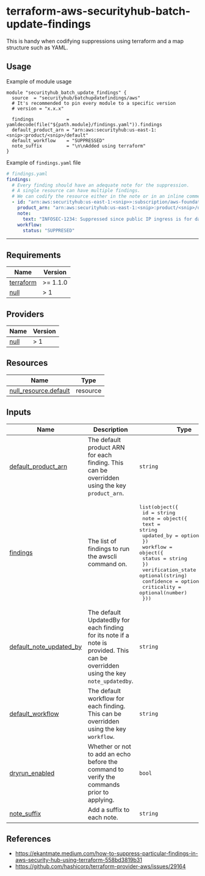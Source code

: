 # terraform-aws-securityhub-batch-update-findings

This is handy when codifying suppressions using terraform and a map structure such as YAML.

## Usage

Example of module usage

```hcl
module "securityhub_batch_update_findings" {
  source  = "securityhub/batchupdatefindings/aws"
  # It's recommended to pin every module to a specific version
  # version = "x.x.x"

  findings            = yamldecode(file("${path.module}/findings.yaml")).findings
  default_product_arn = "arn:aws:securityhub:us-east-1:<snip>:product/<snip>/default"
  default_workflow    = "SUPPRESSED"
  note_suffix         = "\n\nAdded using terraform"
}
```

Example of `findings.yaml` file

```yaml
# findings.yaml
findings:
  # Every finding should have an adequate note for the suppression.
  # A single resource can have multiple findings.
  # We can codify the resource either in the note or in an inline comment.
  - id: "arn:aws:securityhub:us-east-1:<snip>>:subscription/aws-foundational-security-best-practices/v/1.0.0/S3.11/finding/e4c171dc-12e6-433b-8a51-a382e8d24e37"
    product_arn: "arn:aws:securityhub:us-east-1:<snip>:product/<snip>/default"
    note:
      text: "INFOSEC-1234: Suppressed since public IP ingress is for data partner"
    workflow:
      status: "SUPPRESED"
```

---

<!-- BEGIN_TF_DOCS -->
## Requirements

| Name | Version |
|------|---------|
| <a name="requirement_terraform"></a> [terraform](#requirement\_terraform) | >= 1.1.0 |
| <a name="requirement_null"></a> [null](#requirement\_null) | > 1 |

## Providers

| Name | Version |
|------|---------|
| <a name="provider_null"></a> [null](#provider\_null) | > 1 |

## Resources

| Name | Type |
|------|------|
| [null_resource.default](https://registry.terraform.io/providers/hashicorp/null/latest/docs/resources/resource) | resource |

## Inputs

| Name | Description | Type | Default | Required |
|------|-------------|------|---------|:--------:|
| <a name="input_default_product_arn"></a> [default\_product\_arn](#input\_default\_product\_arn) | The default product ARN for each finding. This can be overridden using the key `product_arn`. | `string` | n/a | yes |
| <a name="input_findings"></a> [findings](#input\_findings) | The list of findings to run the awscli command on. | <pre>list(object({<br>    id = string<br>    note = object({<br>      text       = string<br>      updated_by = optional(string)<br>    })<br>    workflow = object({<br>      status = string<br>    })<br>    verification_state = optional(string)<br>    confidence         = optional(number)<br>    criticality        = optional(number)<br>  }))</pre> | n/a | yes |
| <a name="input_default_note_updated_by"></a> [default\_note\_updated\_by](#input\_default\_note\_updated\_by) | The default UpdatedBy for each finding for its note if a note is provided. This can be overridden using the key `note_updatedby`. | `string` | `"terraform"` | no |
| <a name="input_default_workflow"></a> [default\_workflow](#input\_default\_workflow) | The default workflow for each finding. This can be overridden using the key `workflow`. | `string` | `"SUPPRESSED"` | no |
| <a name="input_dryrun_enabled"></a> [dryrun\_enabled](#input\_dryrun\_enabled) | Whether or not to add an echo before the command to verify the commands prior to applying. | `bool` | `false` | no |
| <a name="input_note_suffix"></a> [note\_suffix](#input\_note\_suffix) | Add a suffix to each note. | `string` | `""` | no |
<!-- END_TF_DOCS -->

## References

* https://ekantmate.medium.com/how-to-suppress-particular-findings-in-aws-security-hub-using-terraform-558bd3819b31
* https://github.com/hashicorp/terraform-provider-aws/issues/29164
